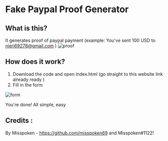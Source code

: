 # Fake Paypal Proof Generator

## What is this?
It generates proof of paypal payment (example: You've sent 100 USD to njeri69278@gmail.com )
![proof](https://cdn.discordapp.com/attachments/806324204786024448/810994223959900200/Screenshot_2021-02-15_at_1.59.12_PM.png)
<br> 
## How does it work?
1. Download the code and open index.html (go straight to this website link already ready )
2. Fill in the form

![form](https://media.discordapp.net/attachments/683229791901712391/683401590660399161/paypalgenerator.PNG?width=1241&height=608)

You're done! All simple, easy

## Credits :
By Misspoken - https://github.com/misspoken69 and Misspoken#1122!
